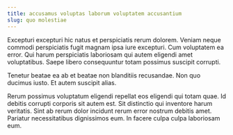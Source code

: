```yaml
---
title: accusamus voluptas laborum voluptatem accusantium
slug: quo molestiae
---
```


Excepturi excepturi hic natus et perspiciatis rerum dolorem. Veniam neque commodi perspiciatis fugit magnam ipsa iure excepturi. Cum voluptatem ea error. Qui harum perspiciatis laboriosam qui autem eligendi amet voluptatibus. Saepe libero consequuntur totam possimus suscipit corrupti.

Tenetur beatae ea ab et beatae non blanditiis recusandae. Non quo ducimus iusto. Et autem suscipit alias.

Rerum possimus voluptatum eligendi repellat eos eligendi qui totam quae. Id debitis corrupti corporis sit autem est. Sit distinctio qui inventore harum veritatis. Sint ab rerum dolor incidunt rerum error nostrum debitis amet. Pariatur necessitatibus dignissimos eum. In facere culpa culpa laboriosam eum.
